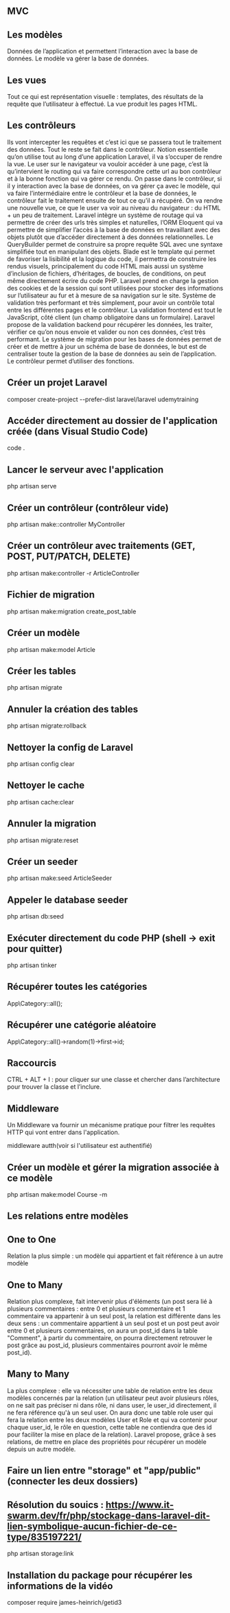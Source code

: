 ## MVC 

## Les modèles
Données de l’application et permettent l’interaction avec la base de données. Le modèle va gérer la base de données.

## Les vues
Tout ce qui est représentation visuelle : templates, des résultats de la requête que l’utilisateur à effectué. La vue produit les pages HTML.

## Les contrôleurs
Ils vont intercepter les requêtes et c’est ici que se passera tout le traitement des données. Tout le reste se fait dans le contrôleur. Notion essentielle qu’on utilise tout au long d’une application Laravel, il va s’occuper de rendre la vue. Le user sur le navigateur va vouloir accéder à une page, c’est là qu’intervient le routing qui va faire correspondre cette url au bon contrôleur et à la bonne fonction qui va gérer ce rendu. On passe dans le contrôleur, si il y interaction avec la base de données, on va gérer ça avec le modèle, qui va faire l’intermédiaire entre le contrôleur et la base de données, le contrôleur fait le traitement ensuite de tout ce qu’il a récupéré. On va rendre une nouvelle vue, ce que le user va voir au niveau du navigateur : du HTML + un peu de traitement. Laravel intègre un système de routage qui va permettre de créer des urls très simples et naturelles, l’ORM Eloquent qui va permettre de simplifier l’accès à la base de données en travaillant avec des objets plutôt que d’accéder directement à des données relationnelles. Le QueryBuilder permet de construire sa propre requête SQL avec une syntaxe simplifiée tout en manipulant des objets. Blade est le template qui permet de favoriser la lisibilité et la logique du code, il permettra de construire les rendus visuels, principalement du code HTML mais aussi un système d’inclusion de fichiers, d’héritages, de boucles, de conditions, on peut même directement écrire du code PHP. Laravel prend en charge la gestion des cookies et de la session qui sont utilisées pour stocker des informations sur l’utilisateur au fur et à mesure de sa navigation sur le site. Système de validation très performant et très simplement, pour avoir un contrôle total entre les différentes pages et le contrôleur. La validation frontend est tout le JavaScript, côté client (un champ obligatoire dans un formulaire). Laravel propose de la validation backend pour récupérer les données, les traiter, vérifier ce qu’on nous envoie et valider ou non ces données, c’est très performant. Le système de migration pour les bases de données permet de créer et de mettre à jour un schéma de base de données, le but est de centraliser toute la gestion de la base de données au sein de l’application. Le contrôleur permet d’utiliser des fonctions.

## Créer un projet Laravel 
composer create-project --prefer-dist laravel/laravel udemytraining

## Accéder directement au dossier de l'application créée  (dans Visual Studio Code)
code .

## Lancer le serveur avec l'application 
php artisan serve

## Créer un contrôleur (contrôleur vide)
php artisan make::controller MyController

## Créer un contrôleur avec traitements (GET, POST, PUT/PATCH, DELETE)
php artisan make:controller -r ArticleController

## Fichier de migration 
php artisan make:migration create_post_table

## Créer un modèle 
php artisan make:model Article

## Créer les tables 
php artisan migrate

## Annuler la création des tables
php artisan migrate:rollback

## Nettoyer la config de Laravel
php artisan config clear

## Nettoyer le cache 
php artisan cache:clear

## Annuler la migration 
php artisan migrate:reset

## Créer un seeder
php artisan make:seed ArticleSeeder

## Appeler le database seeder
php artisan db:seed

## Exécuter directement du code PHP (shell -> exit pour quitter)
php artisan tinker

## Récupérer toutes les catégories 
App\Category::all();

## Récupérer une catégorie aléatoire
App\Category::all()->random(1)->first->id;

## Raccourcis
CTRL + ALT + I : pour cliquer sur une classe et chercher dans l’architecture pour trouver la classe et l’inclure.

## Middleware 
Un Middleware va fournir un mécanisme pratique pour filtrer les requêtes HTTP qui vont entrer dans l'application.

middleware autth(voir si l'utilisateur est authentifié)

## Créer un modèle et gérer la migration associée à ce modèle 
php artisan make:model Course -m

## Les relations entre modèles

## One to One 
Relation la plus simple : un modèle qui appartient et fait référence à un autre modèle 

## One to Many 
Relation plus complexe, fait intervenir plus d'éléments (un post sera lié à plusieurs commentaires : entre 0 et plusieurs commentaire et 1 commentaire va appartenir à un seul post, la relation est différente dans les deux sens : un commentaire appartient à un seul post et un post peut avoir entre 0 et plusieurs commentaires, on aura un post_id dans la table "Comment", à partir du commentaire, on pourra directement retrouver le post grâce au post_id, plusieurs commentaires pourront avoir le même post_id).

## Many to Many 
La plus complexe : elle va nécessiter une table de relation entre les deux modèles concernés par la relation (un utilisateur peut avoir plusieurs rôles, on ne sait pas préciser ni dans rôle, ni dans user, le user_id directement, il ne fera référence qu'à un seul user. On aura donc une table role user qui fera la relation entre les deux modèles User et Role et qui va contenir pour chaque user_id, le rôle en question, cette table ne contiendra que des id pour faciliter la mise en place de la relation). Laravel propose, grâce à ses relations, de mettre en place des propriétés pour récupérer un modèle depuis un autre modèle.

## Faire un lien entre "storage" et "app/public" (connecter les deux dossiers)
## Résolution du souics : https://www.it-swarm.dev/fr/php/stockage-dans-laravel-dit-lien-symbolique-aucun-fichier-de-ce-type/835197221/
php artisan storage:link 

## Installation du package pour récupérer les informations de la vidéo 
composer require james-heinrich/getid3

